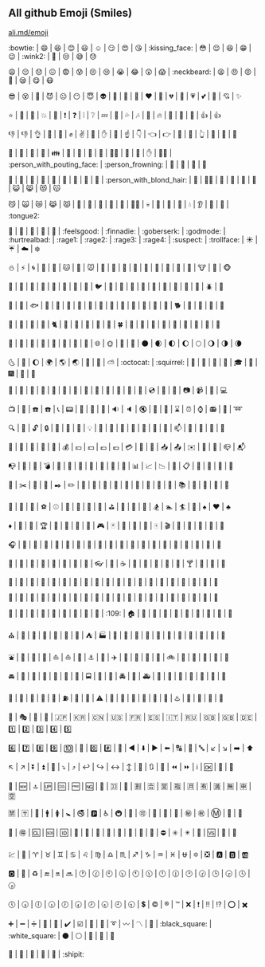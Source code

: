 ## All github Emoji (Smiles)

[ali.md/emoji](http://ali.md/emoji)

:bowtie: | :smile: | :laughing: | :blush: | :smiley: | :relaxed: | :smirk: | :heart_eyes: | :kissing_heart: | :kissing_face: | :flushed: | :relieved: | :satisfied: | :grin: | :wink: | :wink2: | :tongue: | :unamused: | :sweat_smile: | :sweat:

:weary: | :pensive: | :disappointed: | :confounded: | :fearful: | :cold_sweat: | :persevere: | :cry: | :sob: | :joy: | :astonished: | :scream: | :neckbeard: | :tired_face: | :angry: | :rage: | :triumph: | :sleepy: | :yum: | :mask:

:sunglasses: | :dizzy_face: | :imp: | :smiling_imp: | :neutral_face: | :no_mouth: | :innocent: | :alien: | :yellow_heart: | :blue_heart: | :purple_heart: | :heart: | :green_heart: | :broken_heart: | :heartbeat: | :heartpulse: | :two_hearts: | :revolving_hearts: | :cupid: | :sparkles:

:star: | :star2: | :dizzy: | :collision: | :anger: | :exclamation: | :question: | :grey_exclamation: | :grey_question: | :zzz: | :dash: | :sweat_drops: | :notes: | :musical_note: | :fire: | :hankey: | :poop: | :shit: | :+1: | :thumbsup:

:-1: | :thumbsdown: | :ok_hand: | :punch: | :facepunch: | :fist: | :v: | :wave: | :hand: | :open_hands: | :point_up: | :point_down: | :point_left: | :point_right: | :raised_hands: | :pray: | :point_up_2: | :clap: | :muscle: | :metal:

:walking: | :runner: | :running: | :couple: | :family: | :two_men_holding_hands: | :two_women_holding_hands: | :dancer: | :dancers: | :ok_woman: | :no_good: | :information_desk_person: | :raised_hand: | :bride_with_veil: | :person_with_pouting_face: | :person_frowning: | :bow: | :couplekiss: | :couple_with_heart: | :massage:

:haircut: | :nail_care: | :boy: | :girl: | :woman: | :man: | :baby: | :older_woman: | :older_man: | :person_with_blond_hair: | :man_with_gua_pi_mao: | :man_with_turban: | :construction_worker: | :cop: | :angel: | :princess: | :smiley_cat: | :smile_cat: | :heart_eyes_cat: | :kissing_cat:

:smirk_cat: | :scream_cat: | :crying_cat_face: | :joy_cat: | :pouting_cat: | :japanese_ogre: | :japanese_goblin: | :see_no_evil: | :hear_no_evil: | :speak_no_evil: | :guardsman: | :skull: | :feet: | :lips: | :kiss: | :droplet: | :ear: | :eyes: | :nose: | :tongue2:

:love_letter: | :bust_in_silhouette: | :busts_in_silhouette: | :speech_balloon: | :thought_balloon: | :feelsgood: | :finnadie: | :goberserk: | :godmode: | :hurtrealbad: | :rage1: | :rage2: | :rage3: | :rage4: | :suspect: | :trollface: | :sunny: | :umbrella: | :cloud: | :snowflake:

:snowman: | :zap: | :cyclone: | :foggy: | :ocean: | :cat: | :dog: | :mouse: | :hamster: | :rabbit: | :wolf: | :frog: | :tiger: | :koala: | :bear: | :pig: | :pig_nose: | :cow: | :boar: | :monkey_face:

:monkey: | :horse: | :racehorse: | :camel: | :sheep: | :elephant: | :panda_face: | :snake: | :bird: | :baby_chick: | :hatched_chick: | :hatching_chick: | :chicken: | :penguin: | :turtle: | :bug: | :honeybee: | :ant: | :beetle: | :snail:

:octopus: | :tropical_fish: | :fish: | :whale: | :whale2: | :dolphin: | :cow2: | :ram: | :rat: | :water_buffalo: | :tiger2: | :rabbit2: | :dragon: | :goat: | :rooster: | :dog2: | :pig2: | :mouse2: | :ox: | :dragon_face:

:blowfish: | :crocodile: | :dromedary_camel: | :leopard: | :cat2: | :poodle: | :paw_prints: | :bouquet: | :cherry_blossom: | :tulip: | :four_leaf_clover: | :rose: | :sunflower: | :hibiscus: | :maple_leaf: | :leaves: | :fallen_leaf: | :herb: | :mushroom: | :cactus:

:palm_tree: | :evergreen_tree: | :deciduous_tree: | :chestnut: | :seedling: | :blossom: | :ear_of_rice: | :shell: | :globe_with_meridians: | :sun_with_face: | :full_moon_with_face: | :new_moon_with_face: | :new_moon: | :waxing_crescent_moon: | :first_quarter_moon: | :waxing_gibbous_moon: | :full_moon: | :waning_gibbous_moon: | :last_quarter_moon: | :waning_crescent_moon:

:last_quarter_moon_with_face: | :first_quarter_moon_with_face: | :moon: | :earth_africa: | :earth_americas: | :earth_asia: | :volcano: | :milky_way: | :partly_sunny: | :octocat: | :squirrel: | :bamboo: | :gift_heart: | :dolls: | :school_satchel: | :mortar_board: | :flags: | :fireworks: | :sparkler: | :wind_chime:

:rice_scene: | :jack_o_lantern: | :ghost: | :santa: | :christmas_tree: | :gift: | :bell: | :no_bell: | :tanabata_tree: | :tada: | :confetti_ball: | :balloon: | :crystal_ball: | :cd: | :dvd: | :floppy_disk: | :camera: | :video_camera: | :movie_camera: | :computer:

:tv: | :iphone: | :phone: | :telephone: | :telephone_receiver: | :pager: | :fax: | :minidisc: | :vhs: | :sound: | :speaker: | :mute: | :loudspeaker: | :mega: | :hourglass: | :alarm_clock: | :watch: | :radio: | :satellite: | :loop:

:mag: | :mag_right: | :unlock: | :lock: | :lock_with_ink_pen: | :closed_lock_with_key: | :key: | :bulb: | :flashlight: | :high_brightness: | :low_brightness: | :electric_plug: | :battery: | :calling: | :email: | :mailbox: | :postbox: | :bath: | :bathtub: | :shower:

:toilet: | :wrench: | :nut_and_bolt: | :hammer: | :seat: | :moneybag: | :yen: | :dollar: | :pound: | :euro: | :credit_card: | :money_with_wings: | :e-mail: | :inbox_tray: | :outbox_tray: | :envelope: | :incoming_envelope: | :postal_horn: | :mailbox_closed: | :mailbox_with_mail:

:mailbox_with_no_mail: | :door: | :smoking: | :bomb: | :gun: | :hocho: | :pill: | :syringe: | :page_facing_up: | :page_with_curl: | :bookmark_tabs: | :bar_chart: | :chart_with_upwards_trend: | :chart_with_downwards_trend: | :scroll: | :clipboard: | :calendar: | :date: | :card_index: | :file_folder:

:open_file_folder: | :scissors: | :pushpin: | :paperclip: | :black_nib: | :pencil2: | :straight_ruler: | :triangular_ruler: | :closed_book: | :green_book: | :blue_book: | :orange_book: | :notebook: | :notebook_with_decorative_cover: | :ledger: | :books: | :bookmark: | :name_badge: | :microscope: | :telescope:

:newspaper: | :football: | :basketball: | :soccer: | :baseball: | :tennis: | :8ball: | :rugby_football: | :bowling: | :golf: | :mountain_bicyclist: | :bicyclist: | :horse_racing: | :snowboarder: | :swimmer: | :surfer: | :ski: | :spades: | :hearts: | :clubs:

:diamonds: | :gem: | :ring: | :trophy: | :musical_score: | :musical_keyboard: | :violin: | :space_invader: | :video_game: | :black_joker: | :flower_playing_cards: | :game_die: | :dart: | :mahjong: | :clapper: | :memo: | :pencil: | :book: | :art: | :microphone:

:headphones: | :trumpet: | :saxophone: | :guitar: | :shoe: | :sandal: | :high_heel: | :lipstick: | :boot: | :shirt: | :tshirt: | :necktie: | :womans_clothes: | :dress: | :running_shirt_with_sash: | :jeans: | :kimono: | :bikini: | :ribbon: | :tophat:

:crown: | :womans_hat: | :mans_shoe: | :closed_umbrella: | :briefcase: | :handbag: | :pouch: | :purse: | :eyeglasses: | :fishing_pole_and_fish: | :coffee: | :tea: | :sake: | :baby_bottle: | :beer: | :beers: | :cocktail: | :tropical_drink: | :wine_glass: | :fork_and_knife:

:pizza: | :hamburger: | :fries: | :poultry_leg: | :meat_on_bone: | :spaghetti: | :curry: | :fried_shrimp: | :bento: | :sushi: | :fish_cake: | :rice_ball: | :rice_cracker: | :rice: | :ramen: | :stew: | :oden: | :dango: | :egg: | :bread:

:doughnut: | :custard: | :icecream: | :ice_cream: | :shaved_ice: | :birthday: | :cake: | :cookie: | :chocolate_bar: | :candy: | :lollipop: | :honey_pot: | :apple: | :green_apple: | :tangerine: | :lemon: | :cherries: | :grapes: | :watermelon: | :strawberry:

:peach: | :melon: | :banana: | :pear: | :pineapple: | :sweet_potato: | :eggplant: | :tomato: | :corn: | :109: | :house: | :school: | :office: | :post_office: | :hospital: | :bank: | :convenience_store: | :love_hotel: | :hotel: | :wedding:

:church: | :department_store: | :european_post_office: | :city_sunrise: | :city_sunset: | :japanese_castle: | :european_castle: | :tent: | :factory: | :tokyo_tower: | :japan: | :mount_fuji: | :sunrise_over_mountains: | :sunrise: | :stars: | :statue_of_liberty: | :bridge_at_night: | :carousel_horse: | :rainbow: | :ferris_wheel:

:fountain: | :roller_coaster: | :ship: | :speedboat: | :boat: | :sailboat: | :rowboat: | :anchor: | :rocket: | :airplane: | :helicopter: | :steam_locomotive: | :tram: | :mountain_railway: | :bike: | :aerial_tramway: | :suspension_railway: | :mountain_cableway: | :tractor: | :blue_car:

:oncoming_automobile: | :car: | :red_car: | :taxi: | :oncoming_taxi: | :articulated_lorry: | :bus: | :oncoming_bus: | :rotating_light: | :police_car: | :oncoming_police_car: | :fire_engine: | :ambulance: | :minibus: | :truck: | :train: | :station: | :train2: | :bullettrain_front: | :bullettrain_side:

:light_rail: | :monorail: | :railway_car: | :trolleybus: | :ticket: | :fuelpump: | :vertical_traffic_light: | :traffic_light: | :warning: | :construction: | :beginner: | :atm: | :slot_machine: | :busstop: | :barber: | :hotsprings: | :checkered_flag: | :crossed_flags: | :izakaya_lantern: | :moyai:

:circus_tent: | :performing_arts: | :round_pushpin: | :triangular_flag_on_post: | :jp: | :kr: | :cn: | :us: | :fr: | :es: | :it: | :ru: | :gb: | :uk: | :de: | :one: | :two: | :three: | :four: | :five:

:six: | :seven: | :eight: | :nine: | :keycap_ten: | :1234: | :zero: | :hash: | :symbols: | :arrow_backward: | :arrow_down: | :arrow_forward: | :arrow_left: | :capital_abcd: | :abcd: | :abc: | :arrow_lower_left: | :arrow_lower_right: | :arrow_right: | :arrow_up:

:arrow_upper_left: | :arrow_upper_right: | :arrow_double_down: | :arrow_double_up: | :arrow_down_small: | :arrow_heading_down: | :arrow_heading_up: | :leftwards_arrow_with_hook: | :arrow_right_hook: | :left_right_arrow: | :arrow_up_down: | :arrow_up_small: | :arrows_clockwise: | :arrows_counterclockwise: | :rewind: | :fast_forward: | :information_source: | :ok: | :twisted_rightwards_arrows: | :repeat:

:repeat_one: | :new: | :top: | :up: | :cool: | :free: | :ng: | :cinema: | :koko: | :signal_strength: | :u5272: | :u5408: | :u55b6: | :u6307: | :u6708: | :u6709: | :u6e80: | :u7121: | :u7533: | :u7a7a:

:u7981: | :sa: | :restroom: | :mens: | :womens: | :baby_symbol: | :no_smoking: | :parking: | :wheelchair: | :metro: | :baggage_claim: | :accept: | :wc: | :potable_water: | :put_litter_in_its_place: | :secret: | :congratulations: | :m: | :passport_control: | :left_luggage:

:customs: | :ideograph_advantage: | :cl: | :sos: | :id: | :no_entry_sign: | :underage: | :no_mobile_phones: | :do_not_litter: | :non-potable_water: | :no_bicycles: | :no_pedestrians: | :children_crossing: | :no_entry: | :eight_spoked_asterisk: | :eight_pointed_black_star: | :heart_decoration: | :vs: | :vibration_mode: | :mobile_phone_off:

:chart: | :currency_exchange: | :aries: | :taurus: | :gemini: | :cancer: | :leo: | :virgo: | :libra: | :scorpius: | :sagittarius: | :capricorn: | :aquarius: | :pisces: | :ophiuchus: | :six_pointed_star: | :negative_squared_cross_mark: | :a: | :b: | :ab:

:o2: | :diamond_shape_with_a_dot_inside: | :recycle: | :end: | :on: | :soon: | :clock1: | :clock130: | :clock10: | :clock1030: | :clock11: | :clock1130: | :clock12: | :clock1230: | :clock2: | :clock230: | :clock3: | :clock330: | :clock4: | :clock430:

:clock5: | :clock530: | :clock6: | :clock630: | :clock7: | :clock730: | :clock8: | :clock830: | :clock9: | :clock930: | :heavy_dollar_sign: | :copyright: | :registered: | :tm: | :x: | :heavy_exclamation_mark: | :bangbang: | :interrobang: | :o: | :heavy_multiplication_x:

:heavy_plus_sign: | :heavy_minus_sign: | :heavy_division_sign: | :white_flower: | :100: | :heavy_check_mark: | :ballot_box_with_check: | :radio_button: | :link: | :curly_loop: | :wavy_dash: | :part_alternation_mark: | :trident: | :black_square: | :white_square: | :black_circle: | :white_circle: | :red_circle: | :large_blue_circle: | :large_blue_diamond:

:large_orange_diamond: | :small_blue_diamond: | :small_orange_diamond: | :small_red_triangle: | :small_red_triangle_down: | :shipit:
